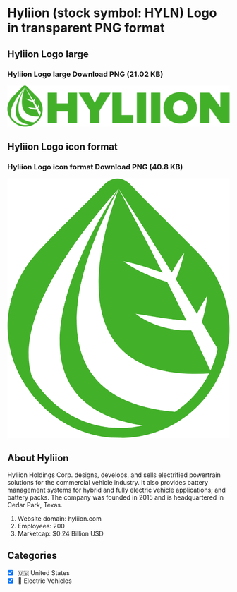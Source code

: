 # Hyliion (stock symbol: HYLN) Logo in transparent PNG format

## Hyliion Logo large

### Hyliion Logo large Download PNG (21.02 KB)

![Hyliion Logo large Download PNG (21.02 KB)](/img/orig/HYLN_BIG-c5b27687.png)

## Hyliion Logo icon format

### Hyliion Logo icon format Download PNG (40.8 KB)

![Hyliion Logo icon format Download PNG (40.8 KB)](/img/orig/HYLN-712cc4d2.png)

## About Hyliion

Hyliion Holdings Corp. designs, develops, and sells electrified powertrain solutions for the commercial vehicle industry. It also provides battery management systems for hybrid and fully electric vehicle applications; and battery packs. The company was founded in 2015 and is headquartered in Cedar Park, Texas.

1. Website domain: hyliion.com
2. Employees: 200
3. Marketcap: $0.24 Billion USD


## Categories
- [x] 🇺🇸 United States
- [x] 🔋 Electric Vehicles

